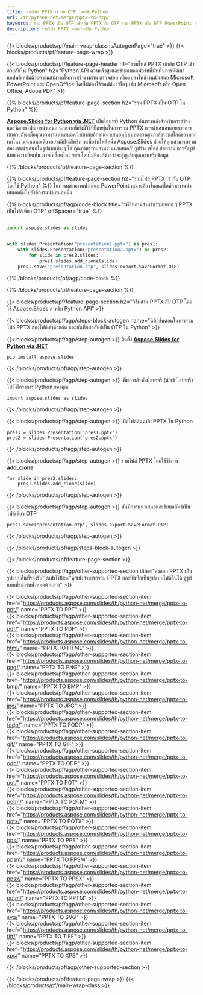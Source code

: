 ```yaml
---
title: รวมไฟล์ PPTX เข้ากับ OTP โดยใช้ Python
url: /th/python-net/merge/pptx-to-otp/
keywords: รวม PPTX เป็น OTP เข้าร่วม PPTX ถึง OTP รวม PPTX เป็น OTP PowerPoint การนำเสนอ OTP Python Aspose
description: รวมไฟล์ PPTX หลายไฟล์ใน Python
---
```


{{< blocks/products/pf/main-wrap-class isAutogenPage="true" >}}
{{< blocks/products/pf/feature-page-wrap >}}

{{< blocks/products/pf/feature-page-header h1="รวมไฟล์ PPTX เข้ากับ OTP เข้าด้วยกันใน Python" h2="Python API ความเร็วสูงและข้ามแพลตฟอร์มที่ช่วยในการพัฒนาแอปพลิเคชันด้วยความสามารถในการสร้าง ผสาน ตรวจสอบ หรือแปลงไฟล์งานนำเสนอ Microsoft PowerPoint และ OpenOffice โดยไม่ต้องใช้ซอฟต์แวร์ใดๆ เช่น Microsoft หรือ Open Office, Adobe PDF" >}}

{{% blocks/products/pf/feature-page-section h2="รวม PPTX เป็น OTP ใน Python" %}}

[**Aspose.Slides for Python via .NET**](https://products.aspose.com/slides/th/python-net/) เป็นไลบรารี Python อันทรงพลังสำหรับการสร้างและจัดการไฟล์การนำเสนอ นอกจากนี้ยังมีวิธีที่ยืดหยุ่นในการรวม PPTX การนำเสนอหลายรายการเข้าด้วยกัน เมื่อคุณรวมงานนำเสนอหนึ่งเข้ากับอีกงานนำเสนอหนึ่ง แสดงว่าคุณกำลังรวมสไลด์ของพวกเขาในงานนำเสนอเดียวอย่างมีประสิทธิภาพเพื่อรับไฟล์หนึ่ง Aspose.Slides ช่วยให้คุณสามารถรวมสองงานนำเสนอในรูปแบบต่างๆ ได้ คุณสามารถผสานงานนำเสนอกับรูปร่าง สไตล์ ข้อความ การจัดรูปแบบ ความคิดเห็น ภาพเคลื่อนไหว ฯลฯ โดยไม่ต้องกังวลว่าจะสูญเสียคุณภาพหรือข้อมูล

{{% /blocks/products/pf/feature-page-section %}}

{{% blocks/products/pf/feature-page-section  h2="รวมไฟล์ PPTX เข้ากับ OTP โดยใช้ Python" %}}
ในการผสานงานนำเสนอ PowerPoint คุณจะต้องโคลนสไลด์จากงานนำเสนอหนึ่งไปยังอีกงานนำเสนอหนึ่ง

{{% blocks/products/pf/agp/code-block title="รหัสหลามสำหรับรวมหลาย ๆ PPTX เป็นไฟล์เดียว OTP" offSpacer="true" %}}

```python

import aspose.slides as slides


with slides.Presentation("presentation1.pptx") as pres1:
    with slides.Presentation("presentation2.pptx") as pres2:
        for slide in pres2.slides:
            pres1.slides.add_clone(slide)
    pres1.save("presentation.otp", slides.export.SaveFormat.OTP)
```


{{% /blocks/products/pf/agp/code-block %}}

{{% /blocks/products/pf/feature-page-section %}}

{{< blocks/products/pf/feature-page-section  h2="วิธีผสาน PPTX กับ OTP โดยใช้ Aspose.Slides สำหรับ Python API" >}}

{{< blocks/products/pf/agp/steps-block-autogen name="นี่คือขั้นตอนในการรวมไฟล์ PPTX สองไฟล์เข้าด้วยกัน และบันทึกผลลัพธ์เป็น OTP ใน Python" >}}

{{< blocks/products/pf/agp/step-autogen >}}
ติดตั้ง [**Aspose.Slides for Python via .NET**](https://products.aspose.com/slides/th/python-net/)
```
pip install aspose.slides
```
{{< /blocks/products/pf/agp/step-autogen >}}

{{< blocks/products/pf/agp/step-autogen >}}
เพิ่มการอ้างอิงไลบรารี (นำเข้าไลบรารี) ไปยังโครงการ Python ของคุณ
```
import aspose.slides as slides
```
{{< /blocks/products/pf/agp/step-autogen >}}

{{< blocks/products/pf/agp/step-autogen >}}
เปิดไฟล์ต้นฉบับ PPTX ใน Python
```
pres1 = slides.Presentation('pres1.pptx')
pres2 = slides.Presentation('pres2.pptx')
```
{{< /blocks/products/pf/agp/step-autogen >}}

{{< blocks/products/pf/agp/step-autogen >}}
รวมไฟล์ PPTX โดยใช้วิธีการ [**add_clone**](https://reference.aspose.com/slides/python-net/aspose.slides/islidecollection/#methods)
```
for slide in pres2.slides:
    pres1.slides.add_clone(slide)
```
{{< /blocks/products/pf/agp/step-autogen >}}

{{< blocks/products/pf/agp/step-autogen >}}
บันทึกงานนำเสนอและรับผลลัพธ์เป็นไฟล์เดียว OTP
```
pres1.save("presentation.otp", slides.export.SaveFormat.OTP)
```

{{< /blocks/products/pf/agp/step-autogen >}}

{{< /blocks/products/pf/agp/steps-block-autogen >}}

{{< /blocks/products/pf/feature-page-section >}}

{{< blocks/products/pf/agp/other-supported-section title="ส่งออก PPTX เป็นรูปแบบอื่นที่รองรับ" subTitle="คุณยังสามารถรวม PPTX และบันทึกเป็นรูปแบบไฟล์อื่นได้ ดูรูปแบบที่รองรับทั้งหมดด้านล่าง" >}}

{{< blocks/products/pf/agp/other-supported-section-item href="https://products.aspose.com/slides/th/python-net/merge/pptx-to-ppt/" name="PPTX TO PPT" >}}  
{{< blocks/products/pf/agp/other-supported-section-item href="https://products.aspose.com/slides/th/python-net/merge/pptx-to-pdf/" name="PPTX TO PDF" >}}  
{{< blocks/products/pf/agp/other-supported-section-item href="https://products.aspose.com/slides/th/python-net/merge/pptx-to-html/" name="PPTX TO HTML" >}}  
{{< blocks/products/pf/agp/other-supported-section-item href="https://products.aspose.com/slides/th/python-net/merge/pptx-to-png/" name="PPTX TO PNG" >}}  
{{< blocks/products/pf/agp/other-supported-section-item href="https://products.aspose.com/slides/th/python-net/merge/pptx-to-bmp/" name="PPTX TO BMP" >}}  
{{< blocks/products/pf/agp/other-supported-section-item href="https://products.aspose.com/slides/th/python-net/merge/pptx-to-jpg/" name="PPTX TO JPG" >}}  
{{< blocks/products/pf/agp/other-supported-section-item href="https://products.aspose.com/slides/th/python-net/merge/pptx-to-fodp/" name="PPTX TO FODP" >}}  
{{< blocks/products/pf/agp/other-supported-section-item href="https://products.aspose.com/slides/th/python-net/merge/pptx-to-gif/" name="PPTX TO GIF" >}}  
{{< blocks/products/pf/agp/other-supported-section-item href="https://products.aspose.com/slides/th/python-net/merge/pptx-to-odp/" name="PPTX TO ODP" >}}  
{{< blocks/products/pf/agp/other-supported-section-item href="https://products.aspose.com/slides/th/python-net/merge/pptx-to-pot/" name="PPTX TO POT" >}}  
{{< blocks/products/pf/agp/other-supported-section-item href="https://products.aspose.com/slides/th/python-net/merge/pptx-to-potm/" name="PPTX TO POTM" >}}  
{{< blocks/products/pf/agp/other-supported-section-item href="https://products.aspose.com/slides/th/python-net/merge/pptx-to-potx/" name="PPTX TO POTX" >}}  
{{< blocks/products/pf/agp/other-supported-section-item href="https://products.aspose.com/slides/th/python-net/merge/pptx-to-pps/" name="PPTX TO PPS" >}}  
{{< blocks/products/pf/agp/other-supported-section-item href="https://products.aspose.com/slides/th/python-net/merge/pptx-to-ppsm/" name="PPTX TO PPSM" >}}  
{{< blocks/products/pf/agp/other-supported-section-item href="https://products.aspose.com/slides/th/python-net/merge/pptx-to-ppsx/" name="PPTX TO PPSX" >}}  
{{< blocks/products/pf/agp/other-supported-section-item href="https://products.aspose.com/slides/th/python-net/merge/pptx-to-pptm/" name="PPTX TO PPTM" >}}  
{{< blocks/products/pf/agp/other-supported-section-item href="https://products.aspose.com/slides/th/python-net/merge/pptx-to-svg/" name="PPTX TO SVG" >}}  
{{< blocks/products/pf/agp/other-supported-section-item href="https://products.aspose.com/slides/th/python-net/merge/pptx-to-tiff/" name="PPTX TO TIFF" >}}  
{{< blocks/products/pf/agp/other-supported-section-item href="https://products.aspose.com/slides/th/python-net/merge/pptx-to-xps/" name="PPTX TO XPS" >}}  


{{< /blocks/products/pf/agp/other-supported-section >}}

{{< /blocks/products/pf/feature-page-wrap >}}
{{< /blocks/products/pf/main-wrap-class >}}